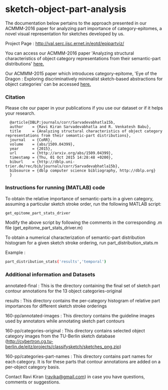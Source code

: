 # sketch-object-part-analysis

The documentation below pertains to the approach presented in our ACMMM-2016 paper for analyzing part importance of category-epitomes, 
a novel visual representation for sketches developed by us. 

Project Page : http://val.serc.iisc.ernet.in/eotd/epipartviz/

You can access our ACMMM-2016 paper 'Analyzing structural characteristics of object category representations from their semantic-part distributions' [here.](https://arxiv.org/abs/1509.04399)

Our ACMMM-2015 paper which introduces category-epitome, 'Eye of the Dragon : Exploring discriminatively minimalist sketch-based abstractions for object categories' can be accessed [here.](http://val.serc.iisc.ernet.in/eotd-preprint.pdf)

### Citation

Please cite our paper in your publications if you use our dataset or if it helps your research.
		
      @article{DBLP:journals/corr/Sarvadevabhatla15b,
      author    = {Ravi Kiran Sarvadevabhatla and R. Venkatesh Babu},
      title     = {Analyzing structural characteristics of object category representations from their semantic-part distributions},
      journal   = {CoRR},
      volume    = {abs/1509.04399},
      year      = {2015},
      url       = {http://arxiv.org/abs/1509.04399},
      timestamp = {Thu, 01 Oct 2015 14:28:48 +0200},
      biburl    = {http://dblp.uni-trier.de/rec/bib/journals/corr/Sarvadevabhatla15b},
      bibsource = {dblp computer science bibliography, http://dblp.org}
      }

### Instructions for running (MATLAB) code 

To obtain the relative importance of semantic-parts in a given category, assuming a particular sketch stroke order, run the following MATLAB script: 

```bash
get_epitome_part_stats_driver
```
Modify the above script by following the comments in the corresponding .m file (get_epitome_part_stats_driver.m)

To obtain a numerical characterization of semantic-part distribution histogram for a given sketch stroke ordering, run  part_distribution_stats.m

Example :
```bash
part_distribution_stats('results','temporal')
```
### Additional information and Datasets 

annotated-final : This is the directory containing the final set of sketch part contour annotations for the 13 object categories-original

results : This directory contains the per-category histogram of relative part importances for different sketch stroke orderings

160-pp/annotated-images : This directory contains the guideline images used by annotators while annotating sketch part contours

160-pp/categories-original : This directory contains selected object category images from the TU-Berlin sketch database (http://cybertron.cg.tu-berlin.de/eitz/projects/classifysketch/sketches_png.zip) 

160-pp/categories-part-names : This directory contains part names for each category. It is for these parts that contour annotations are added on a per-object category basis.

Contact Ravi Kiran (ravika@gmail.com) in case you have questions, comments or suggestions.
